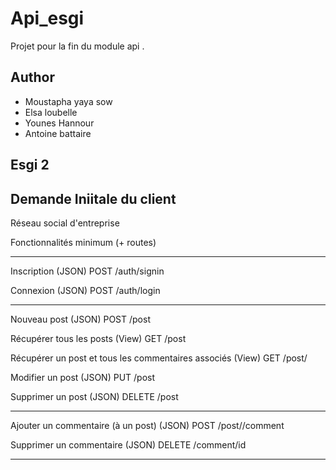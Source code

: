 # Api_esgi
Projet pour la fin du module api . 
## Author 
- Moustapha yaya sow
- Elsa loubelle 
- Younes Hannour 
- Antoine battaire 
## Esgi 2
## Demande Iniitale du client
Réseau social d'entreprise

Fonctionnalités minimum (+ routes)

----------------------------------

Inscription (JSON)
POST /auth/signin 

Connexion (JSON)
POST /auth/login

-----------------------------------

Nouveau post (JSON)
POST /post

Récupérer tous les posts (View)
GET /post

Récupérer un post et tous les commentaires associés (View)
GET /post/<id>

Modifier un post (JSON)
PUT /post

Supprimer un post (JSON)
DELETE /post

----------------------------------

Ajouter un commentaire (à un post) (JSON)
POST /post/<id>/comment

Supprimer un commentaire (JSON)
DELETE /comment/id

----------------------------------
